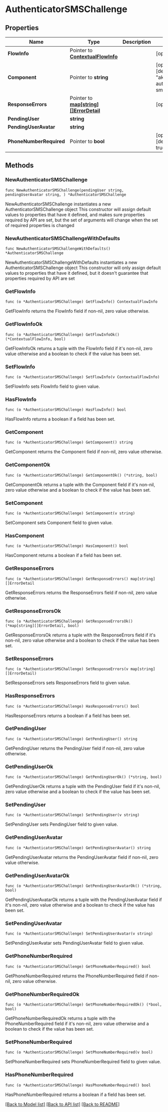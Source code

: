 # AuthenticatorSMSChallenge

## Properties

Name | Type | Description | Notes
------------ | ------------- | ------------- | -------------
**FlowInfo** | Pointer to [**ContextualFlowInfo**](ContextualFlowInfo.md) |  | [optional] 
**Component** | Pointer to **string** |  | [optional] [default to "ak-stage-authenticator-sms"]
**ResponseErrors** | Pointer to [**map[string][]ErrorDetail**](array.md) |  | [optional] 
**PendingUser** | **string** |  | 
**PendingUserAvatar** | **string** |  | 
**PhoneNumberRequired** | Pointer to **bool** |  | [optional] [default to true]

## Methods

### NewAuthenticatorSMSChallenge

`func NewAuthenticatorSMSChallenge(pendingUser string, pendingUserAvatar string, ) *AuthenticatorSMSChallenge`

NewAuthenticatorSMSChallenge instantiates a new AuthenticatorSMSChallenge object
This constructor will assign default values to properties that have it defined,
and makes sure properties required by API are set, but the set of arguments
will change when the set of required properties is changed

### NewAuthenticatorSMSChallengeWithDefaults

`func NewAuthenticatorSMSChallengeWithDefaults() *AuthenticatorSMSChallenge`

NewAuthenticatorSMSChallengeWithDefaults instantiates a new AuthenticatorSMSChallenge object
This constructor will only assign default values to properties that have it defined,
but it doesn't guarantee that properties required by API are set

### GetFlowInfo

`func (o *AuthenticatorSMSChallenge) GetFlowInfo() ContextualFlowInfo`

GetFlowInfo returns the FlowInfo field if non-nil, zero value otherwise.

### GetFlowInfoOk

`func (o *AuthenticatorSMSChallenge) GetFlowInfoOk() (*ContextualFlowInfo, bool)`

GetFlowInfoOk returns a tuple with the FlowInfo field if it's non-nil, zero value otherwise
and a boolean to check if the value has been set.

### SetFlowInfo

`func (o *AuthenticatorSMSChallenge) SetFlowInfo(v ContextualFlowInfo)`

SetFlowInfo sets FlowInfo field to given value.

### HasFlowInfo

`func (o *AuthenticatorSMSChallenge) HasFlowInfo() bool`

HasFlowInfo returns a boolean if a field has been set.

### GetComponent

`func (o *AuthenticatorSMSChallenge) GetComponent() string`

GetComponent returns the Component field if non-nil, zero value otherwise.

### GetComponentOk

`func (o *AuthenticatorSMSChallenge) GetComponentOk() (*string, bool)`

GetComponentOk returns a tuple with the Component field if it's non-nil, zero value otherwise
and a boolean to check if the value has been set.

### SetComponent

`func (o *AuthenticatorSMSChallenge) SetComponent(v string)`

SetComponent sets Component field to given value.

### HasComponent

`func (o *AuthenticatorSMSChallenge) HasComponent() bool`

HasComponent returns a boolean if a field has been set.

### GetResponseErrors

`func (o *AuthenticatorSMSChallenge) GetResponseErrors() map[string][]ErrorDetail`

GetResponseErrors returns the ResponseErrors field if non-nil, zero value otherwise.

### GetResponseErrorsOk

`func (o *AuthenticatorSMSChallenge) GetResponseErrorsOk() (*map[string][]ErrorDetail, bool)`

GetResponseErrorsOk returns a tuple with the ResponseErrors field if it's non-nil, zero value otherwise
and a boolean to check if the value has been set.

### SetResponseErrors

`func (o *AuthenticatorSMSChallenge) SetResponseErrors(v map[string][]ErrorDetail)`

SetResponseErrors sets ResponseErrors field to given value.

### HasResponseErrors

`func (o *AuthenticatorSMSChallenge) HasResponseErrors() bool`

HasResponseErrors returns a boolean if a field has been set.

### GetPendingUser

`func (o *AuthenticatorSMSChallenge) GetPendingUser() string`

GetPendingUser returns the PendingUser field if non-nil, zero value otherwise.

### GetPendingUserOk

`func (o *AuthenticatorSMSChallenge) GetPendingUserOk() (*string, bool)`

GetPendingUserOk returns a tuple with the PendingUser field if it's non-nil, zero value otherwise
and a boolean to check if the value has been set.

### SetPendingUser

`func (o *AuthenticatorSMSChallenge) SetPendingUser(v string)`

SetPendingUser sets PendingUser field to given value.


### GetPendingUserAvatar

`func (o *AuthenticatorSMSChallenge) GetPendingUserAvatar() string`

GetPendingUserAvatar returns the PendingUserAvatar field if non-nil, zero value otherwise.

### GetPendingUserAvatarOk

`func (o *AuthenticatorSMSChallenge) GetPendingUserAvatarOk() (*string, bool)`

GetPendingUserAvatarOk returns a tuple with the PendingUserAvatar field if it's non-nil, zero value otherwise
and a boolean to check if the value has been set.

### SetPendingUserAvatar

`func (o *AuthenticatorSMSChallenge) SetPendingUserAvatar(v string)`

SetPendingUserAvatar sets PendingUserAvatar field to given value.


### GetPhoneNumberRequired

`func (o *AuthenticatorSMSChallenge) GetPhoneNumberRequired() bool`

GetPhoneNumberRequired returns the PhoneNumberRequired field if non-nil, zero value otherwise.

### GetPhoneNumberRequiredOk

`func (o *AuthenticatorSMSChallenge) GetPhoneNumberRequiredOk() (*bool, bool)`

GetPhoneNumberRequiredOk returns a tuple with the PhoneNumberRequired field if it's non-nil, zero value otherwise
and a boolean to check if the value has been set.

### SetPhoneNumberRequired

`func (o *AuthenticatorSMSChallenge) SetPhoneNumberRequired(v bool)`

SetPhoneNumberRequired sets PhoneNumberRequired field to given value.

### HasPhoneNumberRequired

`func (o *AuthenticatorSMSChallenge) HasPhoneNumberRequired() bool`

HasPhoneNumberRequired returns a boolean if a field has been set.


[[Back to Model list]](../README.md#documentation-for-models) [[Back to API list]](../README.md#documentation-for-api-endpoints) [[Back to README]](../README.md)


